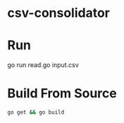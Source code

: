 # csv-consolidator


# Run 
go run read.go input.csv

# Build From Source
```bash
go get && go build
```

